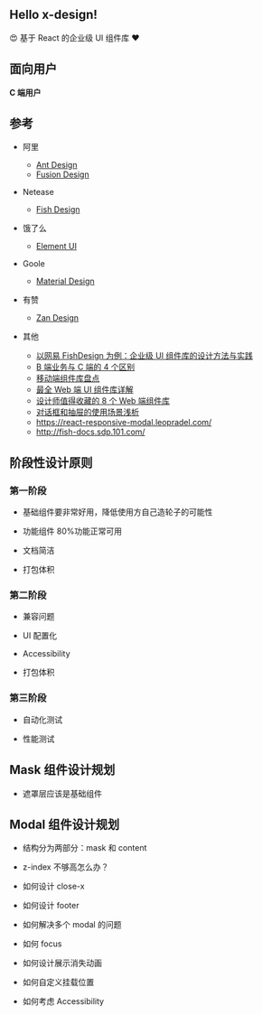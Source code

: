 ## Hello x-design!

😍 基于 React 的企业级 UI 组件库 ❤

## 面向用户

**C 端用户**

## 参考

- 阿里

  - [Ant Design](https://ant.design/index-cn)
  - [Fusion Design](https://fusion.design/pc/component)

- Netease

  - [Fish Design](https://nsfi.github.io/ppfish-components)

- 饿了么

  - [Element UI](https://element-plus.gitee.io)

- Goole

  - [Material Design](https://material-ui.com)

- 有赞

  - [Zan Design](https://design.youzan.com/components.html)

- 其他
  - [以网易 FishDesign 为例：企业级 UI 组件库的设计方法与实践](http://www.woshipm.com/pd/3030168.html)
  - [B 端业务与 C 端的 4 个区别](http://www.woshipm.com/it/4438434.html)
  - [移动端组件库盘点](https://www.bilibili.com/read/cv6257291/)
  - [最全 Web 端 UI 组件库详解](https://zhuanlan.zhihu.com/p/141734324)
  - [设计师值得收藏的 8 个 Web 端组件库](https://www.jianshu.com/p/d34069292682)
  - [对话框和抽屉的使用场景浅析](http://www.woshipm.com/pd/4355442.html)
  - https://react-responsive-modal.leopradel.com/
  - http://fish-docs.sdp.101.com/

## 阶段性设计原则

### 第一阶段

- 基础组件要非常好用，降低使用方自己造轮子的可能性

- 功能组件 80%功能正常可用

- 文档简洁

- 打包体积

### 第二阶段

- 兼容问题

- UI 配置化

- Accessibility

- 打包体积

### 第三阶段

- 自动化测试

- 性能测试

## Mask 组件设计规划

- 遮罩层应该是基础组件

## Modal 组件设计规划

- 结构分为两部分：mask 和 content

- z-index 不够高怎么办？

- 如何设计 close-x

- 如何设计 footer

- 如何解决多个 modal 的问题

- 如何 focus

- 如何设计展示消失动画

- 如何自定义挂载位置

- 如何考虑 Accessibility
